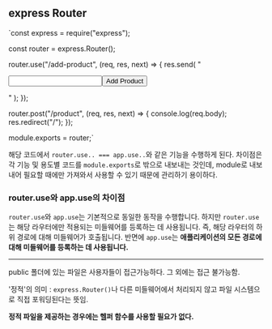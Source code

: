 ## express Router

`const express = require("express");

const router = express.Router();

router.use("/add-product", (req, res, next) => {
res.send(
"<form action='/product' method='POST' ><input type='text' name='title'><button type='submit'>Add Product</button></input></form>"
);
});

router.post("/product", (req, res, next) => {
console.log(req.body);
res.redirect("/");
});

module.exports = router;`

해당 코드에서 `router.use.. === app.use..`와 같은 기능을 수행하게 된다.
차이점은 각 기능 및 용도별 코드를 `module.exports`로 밖으로 내보내는 것인데, module로 내보내어 필요할 때에만 가져와서 사용할 수 있기 때문에 관리하기 용이하다.

### router.use와 app.use의 차이점

`router.use`와 `app.use`는 기본적으로 동일한 동작을 수행합니다. 하지만 `router.use`는 해당 라우터에만 적용되는 미들웨어를 등록하는 데 사용됩니다. 즉, 해당 라우터의 하위 경로에 대해 미들웨어가 호출됩니다. 반면에 `app.use`는 **애플리케이션의 모든 경로에 대해 미들웨어를 등록하는 데 사용됩니다.**

<hr>

public 폴더에 있는 파일은 사용자들이 접근가능하다.
그 외에는 접근 불가능함.

'정적'의 의미 : `express.Router()`나 다른 미들웨어에서 처리되지 않고 파일 시스템으로 직접 포워딩된다는 뜻임.

**정적 파일을 제공하는 경우에는 헬퍼 함수를 사용할 필요가 없다.**
